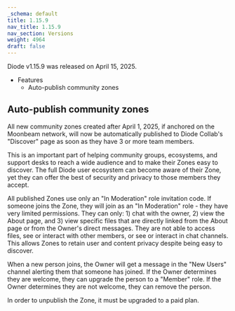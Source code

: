 ```yaml
---
_schema: default
title: 1.15.9
nav_title: 1.15.9
nav_section: Versions
weight: 4964
draft: false
---
```

Diode v1.15.9 was released on April 15, 2025.

* Features
  * Auto-publish community zones

## Auto-publish community zones

All new community zones created after April 1, 2025, if anchored on the Moonbeam network, will now be automatically published to Diode Collab's "Discover" page as soon as they have 3 or more team members.

This is an important part of helping community groups, ecosystems, and support desks to reach a wide audience and to make their Zones easy to discover.  The full Diode user ecosystem can become aware of their Zone, yet they can offer the best of security and privacy to those members they accept.

All published Zones use only an "In Moderation" role invitation code.  If someone joins the Zone, they will join as an "In Moderation" role - they have very limited permissions.  They can only: 1) chat with the owner, 2) view the About page, and 3) view specific files that are directly linked from the About page or from the Owner's direct messages.  They are not able to access files, see or interact with other members, or see or interact in chat channels.  This allows Zones to retain user and content privacy despite being easy to discover.

When a new person joins, the Owner will get a message in the "New Users" channel alerting them that someone has joined.  If the Owner determines they are welcome, they can upgrade the person to a "Member" role.  If the Owner determines they are not welcome, they can remove the person.

In order to unpublish the Zone, it must be upgraded to a paid plan.